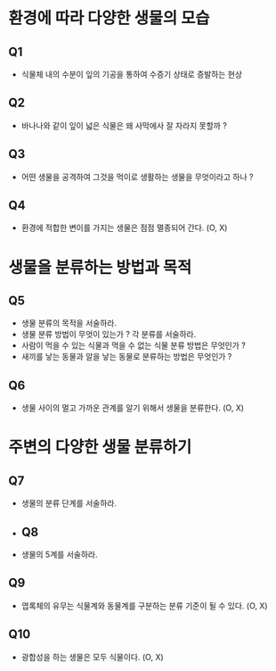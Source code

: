 # 환경에 따라 다양한 생물의 모습
## Q1
- 식물체 내의 수분이 잎의 기공을 통하여 수증기 상태로 증발하는 현상
## Q2
- 바나나와 같이 잎이 넓은 식물은 왜 사막에사 잘 자라지 못할까 ? 
## Q3
- 어떤 생물을 공격하여 그것을 먹이로 생활하는 생물을 무엇이라고 하나 ? 
## Q4
- 환경에 적합한 변이를 가지는 생물은 점점 멸종되어 간다. (O, X)
# 생물을 분류하는 방법과 목적
## Q5 
- 생물 분류의 목적을 서술하라.
- 생물 분류 방법이 무엇이 있는가 ? 각 분류를 서술하라.
- 사람이 먹을 수 있는 식물과 먹을 수 없는 식물 분류 방법은 무엇인가 ?
- 새끼를 낳는 동물과 알을 낳는 동물로 분류하는 방법은 무엇인가 ? 
## Q6 
- 생물 사이의 멀고 가까운 관계를 알기 위해서 생물을 분류한다. (O, X)
# 주변의 다양한 생물 분류하기
## Q7
- 생물의 분류 단계를 서술하라.
- ## Q8
- 생물의 5계를 서술하라.
## Q9
- 엽록체의 유무는 식물계와 동물계를 구분하는 분류 기준이 될 수 있다. (O, X)
## Q10
- 광합성을 하는 생물은 모두 식물이다.  (O, X)
